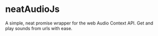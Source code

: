 neatAudioJs
===========

A simple, neat promise wrapper for the web Audio Context API. Get and play sounds from urls with ease.
